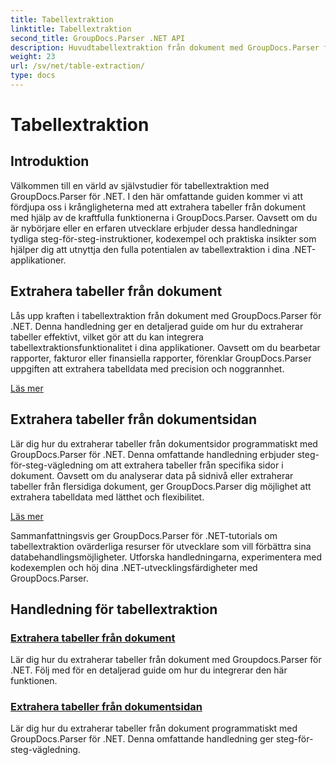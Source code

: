 ```yaml
---
title: Tabellextraktion
linktitle: Tabellextraktion
second_title: GroupDocs.Parser .NET API
description: Huvudtabellextraktion från dokument med GroupDocs.Parser för .NET. Lär dig att extrahera tabeller programmatiskt för effektiv databehandling.
weight: 23
url: /sv/net/table-extraction/
type: docs
---
```

# Tabellextraktion

## Introduktion

Välkommen till en värld av självstudier för tabellextraktion med GroupDocs.Parser för .NET. I den här omfattande guiden kommer vi att fördjupa oss i krångligheterna med att extrahera tabeller från dokument med hjälp av de kraftfulla funktionerna i GroupDocs.Parser. Oavsett om du är nybörjare eller en erfaren utvecklare erbjuder dessa handledningar tydliga steg-för-steg-instruktioner, kodexempel och praktiska insikter som hjälper dig att utnyttja den fulla potentialen av tabellextraktion i dina .NET-applikationer.

## Extrahera tabeller från dokument
Lås upp kraften i tabellextraktion från dokument med GroupDocs.Parser för .NET. Denna handledning ger en detaljerad guide om hur du extraherar tabeller effektivt, vilket gör att du kan integrera tabellextraktionsfunktionalitet i dina applikationer. Oavsett om du bearbetar rapporter, fakturor eller finansiella rapporter, förenklar GroupDocs.Parser uppgiften att extrahera tabelldata med precision och noggrannhet.

[Läs mer](./extract-tables-from-document/)

## Extrahera tabeller från dokumentsidan
Lär dig hur du extraherar tabeller från dokumentsidor programmatiskt med GroupDocs.Parser för .NET. Denna omfattande handledning erbjuder steg-för-steg-vägledning om att extrahera tabeller från specifika sidor i dokument. Oavsett om du analyserar data på sidnivå eller extraherar tabeller från flersidiga dokument, ger GroupDocs.Parser dig möjlighet att extrahera tabelldata med lätthet och flexibilitet.

[Läs mer](./extract-tables-from-document-page/)

Sammanfattningsvis ger GroupDocs.Parser för .NET-tutorials om tabellextraktion ovärderliga resurser för utvecklare som vill förbättra sina databehandlingsmöjligheter. Utforska handledningarna, experimentera med kodexemplen och höj dina .NET-utvecklingsfärdigheter med GroupDocs.Parser.
## Handledning för tabellextraktion
### [Extrahera tabeller från dokument](./extract-tables-from-document/)
Lär dig hur du extraherar tabeller från dokument med Groupdocs.Parser för .NET. Följ med för en detaljerad guide om hur du integrerar den här funktionen.
### [Extrahera tabeller från dokumentsidan](./extract-tables-from-document-page/)
Lär dig hur du extraherar tabeller från dokument programmatiskt med GroupDocs.Parser för .NET. Denna omfattande handledning ger steg-för-steg-vägledning.